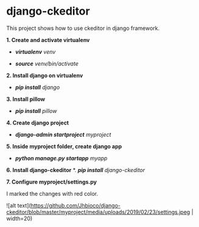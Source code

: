 # django-ckeditor
This project shows how to use ckeditor in django framework. 

**1. Create and activate virtualenv**

  * _**virtualenv** venv_

  * _**source** venv/bin/activate_

**2. Install django on virtualenv**
  * _**pip install** django_
  
**3. Install pillow**
  * _**pip install** pillow_
  
**4. Create django project**
  * _**django-admin startproject** myproject_
  
**5. Inside myproject folder, create django app**
  * _**python manage.py startapp** myapp_
  
**6. Install django-ckeditor**
  *. _**pip install** django-ckeditor_
  
**7. Configure myproject/settings.py**

I marked the changes with red color.

![alt text](https://github.com/Jhbioco/django-ckeditor/blob/master/myproject/media/uploads/2019/02/23/settings.jpeg | width=20)

